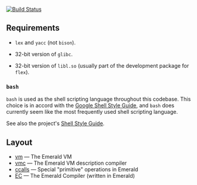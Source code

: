 [![Build Status](https://travis-ci.org/emerald/old-emerald.svg?branch=master)](https://travis-ci.org/emerald/old-emerald)

## Requirements

  * `lex` and `yacc` (not `bison`).

  * 32-bit version of `glibc`.

  * 32-bit version of `libl.so` (usually part of the development package for `flex`).

### `bash`

`bash` is used as the shell scripting language throughout this
codebase. This choice is in accord with the [Google Shell Style
Guide](https://google.github.io/styleguide/shell.xml), and `bash` does
currently seem like the most frequently used shell scripting language.

See also the project's [Shell Style Guide](style/shell.md).

## Layout

  * [vm](vm) — The Emerald VM
  * [vmc](vmc) — The Emerald VM description compiler
  * [ccalls](ccalls) — Special "primitive" operations in Emerald
  * [EC](EC) — The Emerald Compiler (written in Emerald)
